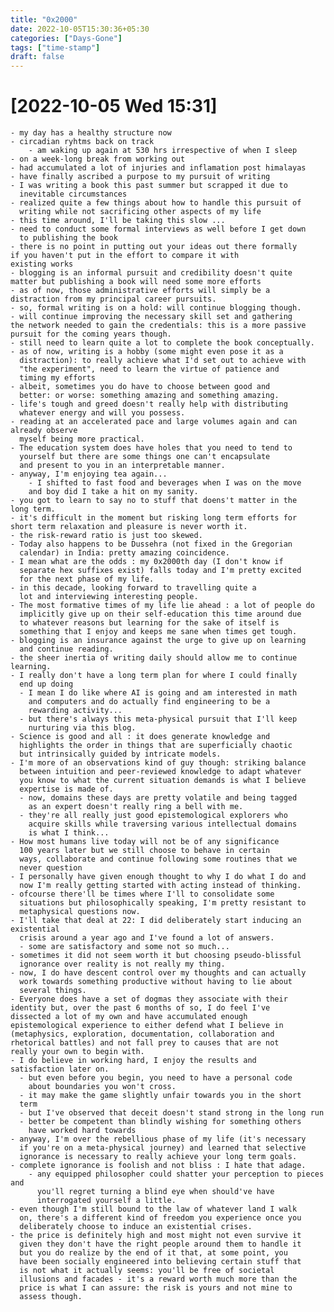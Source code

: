 ```yaml
---
title: "0x2000"
date: 2022-10-05T15:30:36+05:30
categories: ["Days-Gone"]
tags: ["time-stamp"]
draft: false
---
```


# [2022-10-05 Wed 15:31]

	- my day has a healthy structure now
	- circadian ryhtms back on track
		- am waking up again at 530 hrs irrespective of when I sleep
	- on a week-long break from working out 
	- had accumulated a lot of injuries and inflamation post himalayas
	- have finally ascribed a purpose to my pursuit of writing
	- I was writing a book this past summer but scrapped it due to
      inevitable circumstances
	- realized quite a few things about how to handle this pursuit of
      writing while not sacrificing other aspects of my life
	- this time around, I'll be taking this slow ...
	- need to conduct some formal interviews as well before I get down
      to publishing the book
	- there is no point in putting out your ideas out there formally
	if you haven't put in the effort to compare it with
	existing works
	- blogging is an informal pursuit and credibility doesn't quite
	matter but publishing a book will need some more efforts
	- as of now, those administrative efforts will simply be a
	distraction from my principal career pursuits.
	- so, formal writing is on a hold: will continue blogging though.
    - will continue improving the necessary skill set and gathering
	the network needed to gain the credentials: this is a more passive
	pursuit for the coming years though.
	- still need to learn quite a lot to complete the book conceptually.
	- as of now, writing is a hobby (some might even pose it as a
      distraction): to really achieve what I'd set out to achieve with
      "the experiment", need to learn the virtue of patience and
      timing my efforts
	- albeit, sometimes you do have to choose between good and
      better: or worse: something amazing and something amazing.
	- life's tough and greed doesn't really help with distributing
      whatever energy and will you possess.
	- reading at an accelerated pace and large volumes again and can already observe
      myself being more practical.
	- The education system does have holes that you need to tend to
      yourself but there are some things one can't encapsulate
      and present to you in an interpretable manner.
	- anyway, I'm enjoying tea again...
		- I shifted to fast food and beverages when I was on the move
		and boy did I take a hit on my sanity.
	- you got to learn to say no to stuff that doens't matter in the
	long term.
	- it's difficult in the moment but risking long term efforts for
	short term relaxation and pleasure is never worth it.
	- the risk-reward ratio is just too skewed.
	- Today also happens to be Dussehra (not fixed in the Gregorian
      calendar) in India: pretty amazing coincidence. 
	- I mean what are the odds : my 0x2000th day (I don't know if
      separate hex suffixes exist) falls today and I'm pretty excited
      for the next phase of my life.
	- in this decade, looking forward to travelling quite a
      lot and interviewing interesting people.
	- The most formative times of my life lie ahead : a lot of people do
      implicitly give up on their self-education this time around due
      to whatever reasons but learning for the sake of itself is
      something that I enjoy and keeps me sane when times get tough.
	- blogging is an insurance against the urge to give up on learning
      and continue reading.
	- the sheer inertia of writing daily should allow me to continue learning.
    - I really don't have a long term plan for where I could finally
      end up doing
	  - I mean I do like where AI is going and am interested in math
        and computers and do actually find engineering to be a
        rewarding activity...
	  - but there's always this meta-physical pursuit that I'll keep
        nurturing via this blog.
	- Science is good and all : it does generate knowledge and
      highlights the order in things that are superficially chaotic
      but intrinsically guided by intricate models.
	- I'm more of an observations kind of guy though: striking balance
      between intuition and peer-reviewed knowledge to adapt whatever
      you know to what the current situation demands is what I believe
      expertise is made of.
	  - now, domains these days are pretty volatile and being tagged
        as an expert doesn't really ring a bell with me.
	  - they're all really just good epistemological explorers who
        acquire skills while traversing various intellectual domains
        is what I think...
	- How most humans live today will not be of any significance
      100 years later but we still choose to behave in certain
      ways, collaborate and continue following some routines that we
      never question
	- I personally have given enough thought to why I do what I do and
      now I'm really getting started with acting instead of thinking.
	- ofcourse there'll be times where I'll to consolidate some
      situations but philosophically speaking, I'm pretty resistant to
      metaphysical questions now.
	- I'll take that deal at 22: I did deliberately start inducing an existential
      crisis around a year ago and I've found a lot of answers.
	  - some are satisfactory and some not so much...
	- sometimes it did not seem worth it but choosing pseudo-blissful
      ignorance over reality is not really my thing.
	- now, I do have descent control over my thoughts and can actually
      work towards something productive without having to lie about
      several things.
	- Everyone does have a set of dogmas they associate with their
	identity but, over the past 6 months of so, I do feel I've
	dissected a lot of my own and have accumulated enough
	epistemological experience to either defend what I believe in
	(metaphysics, exploration, documentation, collaboration and
	rhetorical battles) and not fall prey to causes that are not
	really your own to begin with.
	- I do believe in working hard, I enjoy the results and
	satisfaction later on.
      - but even before you begin, you need to have a personal code
        about boundaries you won't cross.
	  - it may make the game slightly unfair towards you in the short
	  term
	  - but I've observed that deceit doesn't stand strong in the long run
	  - better be competent than blindly wishing for something others
        have worked hard towards
	- anyway, I'm over the rebellious phase of my life (it's necessary
      if you're on a meta-physical journey) and learned that selective
      ignorance is necessary to really achieve your long term goals.
	- complete ignorance is foolish and not bliss : I hate that adage.
		- any equipped philosopher could shatter your perception to pieces and
          you'll regret turning a blind eye when should've have
          interrogated yourself a little.
	- even though I'm still bound to the law of whatever land I walk
      on, there's a different kind of freedom you experience once you
      deliberately choose to induce an existential crises.
	- the price is definitely high and most might not even survive it
      given they don't have the right people around them to handle it
      but you do realize by the end of it that, at some point, you
      have been socially engineered into believing certain stuff that
      is not what it actually seems: you'll be free of societal
      illusions and facades - it's a reward worth much more than the
      price is what I can assure: the risk is yours and not mine to
      assess though.
